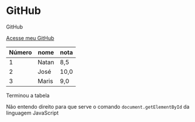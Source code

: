 # GitHub
 GitHub

 [Acesse meu GitHub](https://github.com/natanfreire/Projeto-android  )

 Número|nome|nota
 ---|---|---
 1|Natan|8,5
 2|José|10,0
 3|Maris| 9,0

 Terminou a tabela

Não entendo direito para que serve o comando `document.getElementById` da linguagem JavaScript
